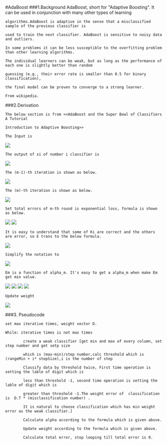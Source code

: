 #AdaBoost
###1.Background
    AdaBoost, short for "Adaptive Boosting". It can be used in conjunction with many other types of learning 
    
    algorithms.AdaBoost is adaptive in the sense that a misclassified sample of the previous classifier is 
    
    used to train the next classifier. AdaBoost is sensitive to noisy data and outliers.
    
    In some problems it can be less susceptible to the overfitting problem than other learning algorithms.
    
    The individual learners can be weak, but as long as the performance of each one is slightly better than random 
    
    guessing (e.g., their error rate is smaller than 0.5 for binary classification), 
    
    the final model can be proven to converge to a strong learner.

    From wikipedia.
    
###2.Derivation
    
    The below section is from <<AdaBoost and the Super Bowl of Classifiers A Tutorial 
    
    Introduction to Adaptive Boosting>>
    
    The Input is 
    
<img src="http://chart.googleapis.com/chart?cht=tx&chl=T%3D%5B(x%5E%7B(1)%7D%2Cy%5E%7B(1)%7D)%2C(x%5E%7B(2)%7D%2Cy%5E%7B(2)%7D)%2C...(x%5E%7B(n)%7D%2Cy%5E%7B(n)%7D)%5D%0A%3Cbr%3E%0AY%5Cin%20%5B-1%2C1%5D" style="border:none;" />

    The output of xi of number i classifier is  
    
<img src="http://chart.googleapis.com/chart?cht=tx&chl=k_%7Bi%7D(x%5E%7Bi%7D)" style="border:none;" />

    The (m-1)-th iteration is shown as below.
    
<img src="http://chart.googleapis.com/chart?cht=tx&chl=C_%7B(m-1)%7D(x_%7Bi%7D)%3D%5Calpha_%7B1%7Dk_%7B1%7D(x%5E%7Bi%7D)%2B%5Calpha_%7B2%7Dk_%7B2%7D(x%5E%7Bi%7D)%2B...%2B%5Calpha_%7Bm-1%7Dk_%7Bm-1%7D(x%5E%7Bi%7D)" style="border:none;" />

    The (m)-th iteration is shown as below.
    
<img src="http://chart.googleapis.com/chart?cht=tx&chl=C_%7B(m)%7D(x_%7Bi%7D)%3DC_%7B(m-1)%7D(x_%7Bi%7D)%2B%5Calpha_%7Bm%7Dk_%7Bm%7D(x%5E%7Bi%7D)" style="border:none;" />
    
    Set total errors of m-th round is exponential loss, formula is shown as below.
    
<img src="http://chart.googleapis.com/chart?cht=tx&chl=E_%7Bm%7D%3D%5Csum_%7Bi%3D1%7D%5EN%20e%5E%7B-y_%7Bi%7DC_%7B(m)%7D(x_%7Bi%7D)%7D%3Cbr%3E%0A%3D%5Csum_%7Bi%3D1%7D%5EN%20e%5E%7B-y_%7Bi%7D(C_%7B(m-1)%7D(x_%7Bi%7D)%2B%5Calpha_%7Bm%7Dk_%7Bm%7D(x_%7Bi%7D))%7D" style="border:none;" />

<img src="http://chart.googleapis.com/chart?cht=tx&chl=Set%3A%20%5C%20%5C%20%5C%20w_%7Bi%7D%5E%7B(m)%7D%3De%5E%7B-y_%7Bi%7DC_%7B(m-1)(x_%7Bi%7D)%7D%7D%0A%3Cbr%3E%0A%3Cbr%3E%0A%3Cbr%3E%0A%0AE_%7Bm%7D%3D%20%5Csum_%7Bi%3D1%7D%5EN%20w_%7Bi%7D%5E%7B(m)%7D%20e%5E%7B-y_%7Bi%7D%5Calpha_%7Bm%7Dk_%7Bm%7D(x_%7Bi%7D)%7D%7D" style="border:none;" />
    
    It is easy to understand that some of Ki are correct and the others are error, so E trans to the below formula.
    
<img src="http://chart.googleapis.com/chart?cht=tx&chl=E_%7Bm%7D%3D%20%5Csum_%7By_%7Bi%7D%3Dk_%7Bm%7D(x_%7Bi%7D)%7D%20w_%7Bi%7D%5E%7B(m)%7D%20e%5E%7B-%5Calpha_%7Bm%7D%7D%2B%5Csum_%7By_%7Bi%7D%5Cne%20k_%7Bm%7D(x_%7Bi%7D)%7D%20w_%7Bi%7D%5E%7B(m)%7D%20e%5E%7B%5Calpha_%7Bm%7D%7D" style="border:none;" />
    
    Simplify the notation to
        
<img src="http://chart.googleapis.com/chart?cht=tx&chl=E_%7Bm%7D%3D%20W_%7Bc%7D%20e%5E%7B-%5Calpha_%7Bm%7D%7D%2BW_%7Be%7D%20e%5E%7B%5Calpha_%7Bm%7D%7D" style="border:none;" />

    Em is a function of alpha_m. It's easy to get a alpha_m when make Em get min value.
    
<img src="http://chart.googleapis.com/chart?cht=tx&chl=%5Cfrac%7B%5Cpart%20E_%7Bm%7D%7D%7B%5Cpart%20%5Calpha_%7Bm%7D%7D%20%3D%20-W_%7Bc%7De%5E%7B-%5Calpha_%7Bm%7D%7D%2BW_%7Be%7De%5E%7B%5Calpha_%7Bm%7D%7D%3D0" style="border:none;" />

<img src="http://chart.googleapis.com/chart?cht=tx&chl=%20-W_%7Bc%7D%2BW_%7Be%7De%5E%7B2%5Calpha_%7Bm%7D%7D%3D0%3Cbr%3E%0A%5Calpha_%7Bm%7D%3D%5Cfrac%7B1%7D%7B2%7Dln(%5Cfrac%7BW_%7Bc%7D%7D%7BW_%7Be%7D%7D)" style="border:none;" />

<img src="http://chart.googleapis.com/chart?cht=tx&chl=%5Calpha_%7Bm%7D%3D%5Cfrac%7B1%7D%7B2%7Dln(%5Cfrac%7BW-W_%7Be%7D%7D%7BW_%7Be%7D%7D)%3Cbr%3E%0A%3D%5Calpha_%7Bm%7D%3D%5Cfrac%7B1%7D%7B2%7Dln(%5Cfrac%7B1-W_%7Be%7D%7D%7BW_%7Be%7D%7D)" style="border:none;" />

<img src="http://chart.googleapis.com/chart?cht=tx&chl=%5Calpha_%7Bm%7D%3D%5Cfrac%7B1%7D%7B2%7Dln(%5Cfrac%7BW-W_%7Be%7D%7D%7BW_%7Be%7D%7D)%3Cbr%3E%0A%3D%5Calpha_%7Bm%7D%3D%5Cfrac%7B1%7D%7B2%7Dln(%5Cfrac%7B%5Cfrac%7BW%7D%7BW%7D-%5Cfrac%7BW_%7Be%7D%7D%7BW%7D%7D%7B%5Cfrac%7BW_%7Be%7D%7D%7BW%7D%7D)%3Cbr%3E%0A%3D%5Cfrac%7B1%7D%7B2%7Dln(%5Cfrac%7B1-e_%7Bm%7D%7D%7Be_%7Bm%7D%7D)" style="border:none;" />

    Update weight 
    
<img src="http://chart.googleapis.com/chart?cht=tx&chl=D%5E%7Bm%7D%3D%5Bw_%7B1%7D%5E%7Bm%7D%2Cw_%7B2%7D%5E%7Bm%7D%2C...%2Cw_%7Bn%7D%5E%7Bm%7D%5D%5C%5C%0Aafter%20%5C%20%5C%20%5C%20%5C%20%5C%20update%5C%5C%0AD%5E%7Bm%2B1%7D%3D%5Bw_%7B1%7D%5E%7Bm%2B1%7D%2Cw_%7B2%7D%5E%7Bm%2B1%7D%2C...%2Cw_%7Bn%7D%5E%7Bm%2B1%7D%5D%5C%5C%0A%5C%5C%0A%5C%5C%0Aw_%7Bi%7D%5E%7Bm%2B1%7D%20%3D%20e%5E%7B-y_%7Bi%7DC_%7B(m)%7D(x_%7Bi%7D)%7D%3De%5E%7B-y_%7Bi%7D%5Calpha_%7Bm%7Dk_%7B(m)%7D(x_%7Bi%7D)%7D" style="border:none;" />

###3. Pseudocode
    
    set max iterative times, weight vector D.
    
    While: iterative times is not max times
    
            create a weak classifier [get min and max of every column, set step number and get setp size 
            
            which is (max-min)/step number,calc threshold which is (rangeMin + i* stepSize),i is the number of step
            
            Classify data by threshold twice, First time operation is setting the lable of digit which is 
            
            less than threshold -1, second time operation is setting the lable of digit which is 
            
            greater than threshold -1.The weight error of  classification is  D.T * (misclassification number) .
            
            It is natural to choose classification which has min weight error as the weak classifier.]
            
            Calculate alpha according to the formula which is given above.
            
            Update weight according to the formula which is given above.
            
            Calculate total error, stop looping till total error is 0.
            
            

    
    
    
    

    

    
